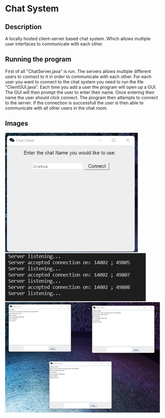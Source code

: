 # Chat System

## Description
A locally hosted client-server based chat system. Which allows multiple user interfaces to communicate with each other.

## Running the program
First of all "ChatServer.java" is run.
The servers allows multiple different users to connect to it in order to communicate with each other. For each user you want to connect to the chat system you need to run the file "ClientGUI.java".
Each time you add a user the program will open up a GUI. The GUI will then prompt the user to enter their name.
Once entering their name the user should click connect. The program then attempts to connect to the server. If the connection is successfull the user is then able to communicate with all other users in the chat room.

## Images
![image](readMeImages/connect.png)
![image](readMeImages/Server.png)
![image](readMeImages/conversation.png)
